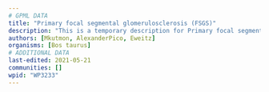 ```yaml
---
# GPML DATA
title: "Primary focal segmental glomerulosclerosis (FSGS)"
description: "This is a temporary description for Primary focal segmental glomerulosclerosis (FSGS)"
authors: [Mkutmon, AlexanderPico, Eweitz]
organisms: [Bos taurus]
# ADDITIONAL DATA
last-edited: 2021-05-21
communities: []
wpid: "WP3233"
---
```


